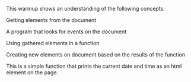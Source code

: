 This warmup shows an understanding of the following concepts:

Getting elements from the document 

A program that looks for events on the document

Using gathered elements in a function

Creating new elements on document based on the results of the function

This is a simple function that prints the current date and time as an html element on the page.